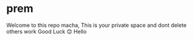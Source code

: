# prem
Welcome to this repo macha,
This is your private space and dont delete others work 
Good Luck 😊
Hello